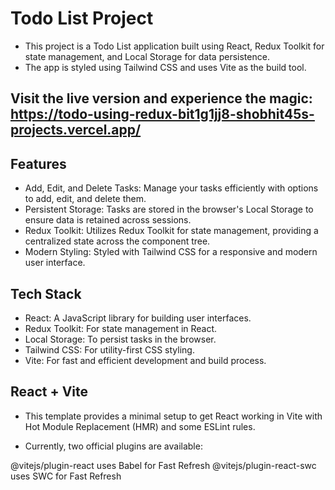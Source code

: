 
# Todo List Project
- This project is a Todo List application built using React, Redux Toolkit for state management, and Local Storage for data persistence. 
- The app is styled using Tailwind CSS and uses Vite as the build tool.

## Visit the live version and experience the magic: https://todo-using-redux-bit1g1jj8-shobhit45s-projects.vercel.app/

## Features
- Add, Edit, and Delete Tasks: Manage your tasks efficiently with options to add, edit, and delete them.
- Persistent Storage: Tasks are stored in the browser's Local Storage to ensure data is retained across sessions.
- Redux Toolkit: Utilizes Redux Toolkit for state management, providing a centralized state across the component tree.
- Modern Styling: Styled with Tailwind CSS for a responsive and modern user interface.

## Tech Stack
- React: A JavaScript library for building user interfaces.
- Redux Toolkit: For state management in React.
- Local Storage: To persist tasks in the browser.
- Tailwind CSS: For utility-first CSS styling.
- Vite: For fast and efficient development and build process.

## React + Vite
- This template provides a minimal setup to get React working in Vite with Hot Module Replacement (HMR) and some ESLint rules.

- Currently, two official plugins are available:

@vitejs/plugin-react uses Babel for Fast Refresh
@vitejs/plugin-react-swc uses SWC for Fast Refresh
